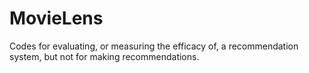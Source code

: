 # MovieLens

Codes for evaluating, or measuring the efficacy of, a recommendation system, but not for making recommendations.

